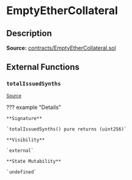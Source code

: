 # EmptyEtherCollateral

## Description

**Source:** [contracts/EmptyEtherCollateral.sol](https://github.com/Synthetixio/synthetix/tree/v2.44.0-alpha-1/contracts/EmptyEtherCollateral.sol)

## External Functions

### `totalIssuedSynths`

<sub>[Source](https://github.com/Synthetixio/synthetix/tree/v2.44.0-alpha-1/contracts/EmptyEtherCollateral.sol#L6)</sub>

??? example "Details"

    **Signature**

    `totalIssuedSynths() pure returns (uint256)`

    **Visibility**

    `external`

    **State Mutability**

    `undefined`
